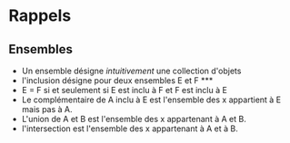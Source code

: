 # Rappels

## Ensembles

* Un ensemble désigne *intuitivement* une collection d'objets
* l'inclusion désigne pour deux ensembles E et F ***
* E = F si et seulement si E est inclu à F et F est inclu à E
* Le complémentaire de A inclu à E est l'ensemble des x appartient à E mais pas à A.
* L'union de A et B est l'ensemble des x appartenant à A et B.
* l'intersection est l'ensemble des x appartenant à A et à B.
